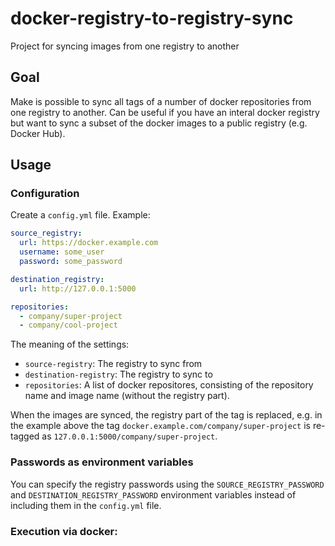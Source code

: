 # docker-registry-to-registry-sync
Project for syncing images from one registry to another

## Goal

Make is possible to sync all tags of a number of docker repositories
from one registry to another. Can be useful if you have an interal docker
registry but want to sync a subset of the docker images to a public registry
(e.g. Docker Hub).

## Usage

### Configuration

Create a `config.yml` file. Example:

```yaml
source_registry:
  url: https://docker.example.com
  username: some_user
  password: some_password

destination_registry:
  url: http://127.0.0.1:5000

repositories:
  - company/super-project
  - company/cool-project

```

The meaning of the settings:

* `source-registry`: The registry to sync from
* `destination-registry`: The registry to sync to
* `repositories`: A list of docker repositores, consisting of the repository name
  and image name (without the registry part).
  
When the images are synced, the registry part of the tag is replaced, e.g.
in the example above the tag `docker.example.com/company/super-project` is
re-tagged as `127.0.0.1:5000/company/super-project`.

### Passwords as environment variables

You can specify the registry passwords using the `SOURCE_REGISTRY_PASSWORD` 
and `DESTINATION_REGISTRY_PASSWORD` environment variables instead of 
including them in the `config.yml` file.

### Execution via docker:




